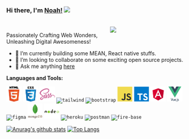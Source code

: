 ### Hi there, I'm [Noah!](https://noahbuilds.brimble.app/) <img src="https://github.com/TheDudeThatCode/TheDudeThatCode/blob/master/Assets/Hi.gif" width="29px"> 

<br />
<img align='right' src="https://media.giphy.com/media/M9gbBd9nbDrOTu1Mqx/giphy.gif" width="230">

Passionately Crafting Web Wonders, Unleashing Digital Awesomeness!

- 🌱 I’m currently building some MEAN, React native stuffs.
- 👯 I’m looking to collaborate on some exciting open source projects.
- 💬 Ask me anything [here](https://github.com/noahbuilds/noahbuilds/issues)


**Languages and Tools:**  

<code><img height="40" src="https://raw.githubusercontent.com/github/explore/80688e429a7d4ef2fca1e82350fe8e3517d3494d/topics/html/html.png"></code>
<code><img height="40" src="https://raw.githubusercontent.com/github/explore/80688e429a7d4ef2fca1e82350fe8e3517d3494d/topics/css/css.png"></code>
<code><img height="40" src="https://raw.githubusercontent.com/github/explore/80688e429a7d4ef2fca1e82350fe8e3517d3494d/topics/sass/sass.png"></code>
<code><img height="40" src="https://www.vectorlogo.zone/logos/tailwindcss/tailwindcss-icon.svg" alt="tailwind"/></code>
<code><img height="40" src="https://www.vectorlogo.zone/logos/getbootstrap/getbootstrap-icon.svg" alt="bootstrap"/></code>
<code><img height="40" src="https://raw.githubusercontent.com/devicons/devicon/master/icons/javascript/javascript-original.svg" alt="javascript"/></code>
<code><img height="40" src="https://raw.githubusercontent.com/devicons/devicon/master/icons/typescript/typescript-original.svg" alt="typescript"/></code>
<code><img height="40" src="https://raw.githubusercontent.com/github/explore/80688e429a7d4ef2fca1e82350fe8e3517d3494d/topics/angular/angular.png"></code>
<code><img height="40" src="https://raw.githubusercontent.com/devicons/devicon/master/icons/vuejs/vuejs-original-wordmark.svg" alt="vuejs"/></code>
<code><img height="40" src="https://www.vectorlogo.zone/logos/figma/figma-icon.svg" alt="figma"/></code>
<code><img height="40" src="https://raw.githubusercontent.com/devicons/devicon/master/icons/mongodb/mongodb-original-wordmark.svg" alt="mongodb"/></code>
<code><img height="40" src="https://raw.githubusercontent.com/devicons/devicon/master/icons/nodejs/nodejs-original-wordmark.svg" alt="nodejs"/></code>
<code><img height="40" src="https://www.vectorlogo.zone/logos/heroku/heroku-icon.svg" alt="heroku"/></code>
<code><img height="40" src="https://www.vectorlogo.zone/logos/getpostman/getpostman-icon.svg" alt="postman"/></code>
<code><img height="40" src="https://cdn.jsdelivr.net/gh/devicons/devicon/icons/firebase/firebase-plain.svg" alt="fire-base"/></code>


[![Anurag's github stats](https://github-readme-stats.vercel.app/api?username=noahbuilds&show_icons=true)](https://github.com/noahbuilds/github-readme-stats)
[![Top Langs](https://github-readme-stats.vercel.app/api/top-langs/?username=noahbuilds&layout=compact)](https://github.com/noahbuilds/github-readme-stats)
